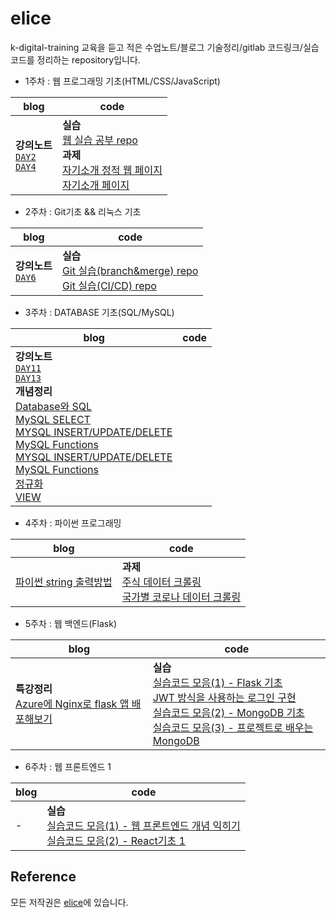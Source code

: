 # elice

k-digital-training 교육을 듣고 적은 수업노트/블로그 기술정리/gitlab 코드링크/실습코드를 정리하는 repository입니다.

- 1주차 : 웹 프로그래밍 기초(HTML/CSS/JavaScript)

| blog | code |
| ---- | ---- |
| **강의노트**<br> [`DAY2`](https://velog.io/@ss-won/앨리스elice-레이서-1기-01주차DAY2-웹-프로그래밍-기초)<br> [`DAY4`](https://velog.io/@ss-won/앨리스elice-레이서-1기-01주차DAY4-웹-프로그래밍-기초)  | **실습**<br> [웹 실습 공부 repo](https://kdt-gitlab.elice.io/j_wish_/web)<br> **과제**<br> [자기소개 정적 웹 페이지](https://kdt-gitlab.elice.io/j_wish_/introduce-page-jwish)<br> [자기소개 페이지](http://j_wish_.kdt-gitlab.elice.io/introduce-page-jwish/)<br>|

- 2주차 : Git기초 && 리눅스 기초

| blog | code |
| ---- | ---- |
| **강의노트**<br> [`DAY6`](https://velog.io/@ss-won/앨리스elice-레이서-1기-02주차DAY6-Git-기초)| **실습**<br> [Git 실습(branch&merge) repo](https://kdt-gitlab.elice.io/j_wish_/remote_repo)<br> [Git 실습(CI/CD) repo](https://kdt-gitlab.elice.io/j_wish_/testproject-ci-cd/-/tree/master/) |

- 3주차 : DATABASE 기초(SQL/MySQL)

| blog | code |
| ---- | ---- |
| **강의노트**<br> [`DAY11`](https://velog.io/@ss-won/앨리스elice-레이서-1기-03주차DAY11-데이터베이스-기초)<br> [`DAY13`](https://velog.io/@ss-won/앨리스elice-레이서-1기-03주차DAY13-데이터베이스-기초2)<br> **개념정리**<br> [Database와 SQL](https://velog.io/@ss-won/Database-데이터베이스와-SQL)<br> [MySQL SELECT](https://velog.io/@ss-won/DatabaseMySQL-MySQL-SELECT-구문-활용하기)<br> [MYSQL INSERT/UPDATE/DELETE](https://velog.io/@ss-won/DatabaseMySQL-MySQL-INSERT-UPDATE-DELETE-구문-사용하기)<br> [MySQL Functions](https://velog.io/@ss-won/DatabaseMySQL-MySQL-SELECT문에-Function-활용하기)<br> [MYSQL INSERT/UPDATE/DELETE](https://velog.io/@ss-won/DatabaseMySQL-MySQL-INSERT-UPDATE-DELETE-구문-사용하기)<br> [MySQL Functions](https://velog.io/@ss-won/DatabaseMySQL-MySQL-SELECT문에-Function-활용하기)<br> [정규화](https://velog.io/@ss-won/Database-데이터베이스의-정규화)<br> [VIEW](https://velog.io/@ss-won/DatabaseMySQL-데이터베이스의-뷰View-사용하기)|

- 4주차 : 파이썬 프로그래밍

| blog | code |
| ---- | ---- |
| [파이썬 string 출력방법](https://velog.io/@ss-won/Python-print시-문자열을-특정-패턴으로-출력하기) | **과제**<br> [주식 데이터 크롤링](https://github.com/ss-won/elice/blob/master/4주차/과제/주식%20데이터%20크롤링.py)<br> [국가별 코로나 데이터 크롤링](https://github.com/ss-won/elice/blob/master/4주차/과제/국가별%20코로나%20데이터%20크롤링.py) |

- 5주차 : 웹 백엔드(Flask)

| blog | code |
| ---- | ---- |
| **특강정리**<br> [Azure에 Nginx로 flask 앱 배포해보기](https://velog.io/@ss-won/flaskelice-flask-가상-개발환경-구축하고-Microsoft-Azure에-배포하여-nginx-적용하기) | **실습**<br> [실습코드 모음(1) - Flask 기초](https://github.com/ss-won/elice/blob/master/5주차/readme.md#flask-웹-프로그래밍2021-01-19)<br> [JWT 방식을 사용하는 로그인 구현](https://github.com/ss-won/elice/blob/master/5주차/2021-01-20/app.py)<br> [실습코드 모음(2) - MongoDB 기초](https://github.com/ss-won/elice/blob/master/5주차/readme.md#mongodb-기초2021-01-21)<br> [실습코드 모음(3) - 프로젝트로 배우는 MongoDB](https://github.com/ss-won/elice/blob/master/5주차/readme.md#프로젝트로-배우는-mongodb2021-01-22) |

- 6주차 : 웹 프론트엔드 1

| blog | code                                                                                                                                                                                                                                                                               |
| ---- | ---------------------------------------------------------------------------------------------------------------------------------------------------------------------------------------------------------------------------------------------------------------------------------- |
| -    | **실습**<br> [실습코드 모음(1) - 웹 프론트엔드 개념 익히기](https://github.com/ss-won/eliceblob/master/6주차/readme.md#웹-프론트엔드-개념-익히기2021-01-26)<br> [실습코드 모음(2) - React기초 1](https://github.com/ss-won/eliceblob/master/6주차/readme.md#React-기초12021-01-27) |

## Reference

모든 저작권은 [elice](https://elice.io)에 있습니다.
